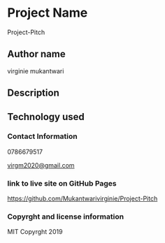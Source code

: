 # Project Name
Project-Pitch

## Author name
virginie mukantwari


## Description


## Technology used


### Contact Information

0786679517

virgm2020@gmail.com

### link to live site on GitHub Pages

https://github.com/Mukantwarivirginie/Project-Pitch


### Copyrght and license information
MIT Copyrght 2019